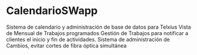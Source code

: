 # CalendarioSWapp
Sistema de calendario y administración de base de datos para Telxius
Vista de Mensual de Trabajos programados
Gestión de Trabajos para notificar a clientes el inicio y fin de actividades.
Sistema de administración de Cambios, evitar cortes de fibra óptica simultánea
